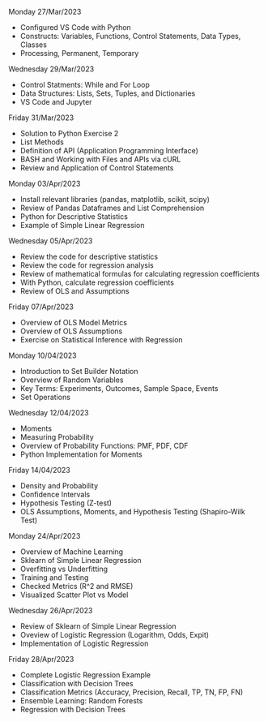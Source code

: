 Monday 27/Mar/2023
- Configured VS Code with Python
- Constructs: Variables, Functions, Control Statements, Data Types, Classes
- Processing, Permanent, Temporary

Wednesday 29/Mar/2023
- Control Statments: While and For Loop
- Data Structures: Lists, Sets, Tuples, and Dictionaries
- VS Code and Jupyter


Friday 31/Mar/2023
- Solution to Python Exercise 2
- List Methods
- Definition of API (Application Programming Interface)
- BASH and Working with Files and APIs via cURL
- Review and Application of Control Statements

Monday 03/Apr/2023
- Install relevant libraries (pandas, matplotlib, scikit, scipy)
- Review of Pandas Dataframes and List Comprehension
- Python for Descriptive Statistics
- Example of Simple Linear Regression


Wednesday 05/Apr/2023
- Review the code for descriptive statistics
- Review the code for regression analysis
- Review of mathematical formulas for calculating regression coefficients
- With Python, calculate regression coefficients
- Review of OLS and Assumptions


Friday 07/Apr/2023
- Overview of OLS Model Metrics
- Overview of OLS Assumptions
- Exercise on Statistical Inference with Regression


Monday 10/04/2023
- Introduction to Set Builder Notation
- Overview of Random Variables
- Key Terms: Experiments, Outcomes, Sample Space, Events
- Set Operations



Wednesday 12/04/2023
- Moments
- Measuring Probability
- Overview of Probability Functions: PMF, PDF, CDF
- Python Implementation for Moments


Friday 14/04/2023
- Density and Probability
- Confidence Intervals
- Hypothesis Testing (Z-test)
- OLS Assumptions, Moments, and Hypothesis Testing (Shapiro-Wilk Test)


Monday 24/Apr/2023
- Overview of Machine Learning
- Sklearn of Simple Linear Regression
- Overfitting vs Underfitting
- Training and Testing
- Checked Metrics (R^2 and RMSE)
- Visualized Scatter Plot vs Model


Wednesday 26/Apr/2023
- Review of Sklearn of Simple Linear Regression
- Oveview of Logistic Regression (Logarithm, Odds, Expit)
- Implementation of Logistic Regression


Friday 28/Apr/2023
- Complete Logistic Regression Example
- Classification with Decision Trees
- Classification Metrics (Accuracy, Precision, Recall, TP, TN, FP, FN)
- Ensemble Learning: Random Forests
- Regression with Decision Trees